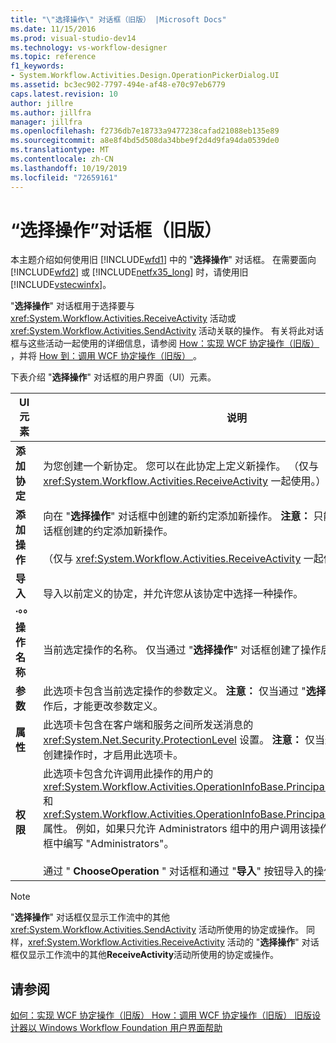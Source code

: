 ```yaml
---
title: "\"选择操作\" 对话框（旧版） |Microsoft Docs"
ms.date: 11/15/2016
ms.prod: visual-studio-dev14
ms.technology: vs-workflow-designer
ms.topic: reference
f1_keywords:
- System.Workflow.Activities.Design.OperationPickerDialog.UI
ms.assetid: bc3ec902-7797-494e-af48-e70c97eb6779
caps.latest.revision: 10
author: jillre
ms.author: jillfra
manager: jillfra
ms.openlocfilehash: f2736db7e18733a9477238cafad21088eb135e89
ms.sourcegitcommit: a8e8f4bd5d508da34bbe9f2d4d9fa94da0539de0
ms.translationtype: MT
ms.contentlocale: zh-CN
ms.lasthandoff: 10/19/2019
ms.locfileid: "72659161"
---
```

# <a name="choose-operation-dialog-box-legacy"></a>“选择操作”对话框（旧版）
本主题介绍如何使用旧 [!INCLUDE[wfd1](../includes/wfd1-md.md)] 中的 "**选择操作**" 对话框。 在需要面向 [!INCLUDE[wfd2](../includes/wfd2-md.md)] 或 [!INCLUDE[netfx35_long](../includes/netfx35-long-md.md)] 时，请使用旧 [!INCLUDE[vstecwinfx](../includes/vstecwinfx-md.md)]。

 "**选择操作**" 对话框用于选择要与 <xref:System.Workflow.Activities.ReceiveActivity> 活动或 <xref:System.Workflow.Activities.SendActivity> 活动关联的操作。 有关将此对话框与这些活动一起使用的详细信息，请参阅 [How：实现 WCF 协定操作（旧版） ](../workflow-designer/how-to-implement-a-windows-communication-foundation-contract-operation-legacy.md)，并将 [How 到：调用 WCF 协定操作（旧版） ](../workflow-designer/how-to-invoke-a-windows-communication-foundation-contract-operation-legacy.md)。

 下表介绍 "**选择操作**" 对话框的用户界面（UI）元素。

|UI 元素|说明|
|----------------|-----------------|
|**添加协定**|为您创建一个新协定。 您可以在此协定上定义新操作。 （仅与 <xref:System.Workflow.Activities.ReceiveActivity> 一起使用。）|
|**添加操作**|向在 "**选择操作**" 对话框中创建的新约定添加新操作。 **注意：** 只能向通过 "**选择操作**" 对话框创建的约定添加新操作。 <br /><br /> （仅与 <xref:System.Workflow.Activities.ReceiveActivity> 一起使用。）|
|**导入 .。。**|导入以前定义的协定，并允许您从该协定中选择一种操作。|
|**操作名称**|当前选定操作的名称。 仅当通过 "**选择操作**" 对话框创建了操作后，此文本框才可用。|
|**参数**|此选项卡包含当前选定操作的参数定义。 **注意：** 仅当通过 "**选择操作**" 对话框创建了操作后，才能更改参数定义。|
|**属性**|此选项卡包含在客户端和服务之间所发送消息的 <xref:System.Net.Security.ProtectionLevel> 设置。 **注意：** 仅当通过 "**选择操作**" 对话框创建操作时，才启用此选项卡。|
|**权限**|此选项卡包含允许调用此操作的用户的 <xref:System.Workflow.Activities.OperationInfoBase.PrincipalPermissionName%2A> 和 <xref:System.Workflow.Activities.OperationInfoBase.PrincipalPermissionRole%2A> 属性。 例如，如果只允许 Administrators 组中的用户调用该操作，则会在 "**角色**" 文本框中编写 "Administrators"。<br /><br /> 通过 " **ChooseOperation** " 对话框和通过 "**导入**" 按钮导入的操作，启用此选项卡。|

> [!NOTE]
> "**选择操作**" 对话框仅显示工作流中的其他 <xref:System.Workflow.Activities.SendActivity> 活动所使用的协定或操作。 同样，<xref:System.Workflow.Activities.ReceiveActivity> 活动的 "**选择操作**" 对话框仅显示工作流中的其他**ReceiveActivity**活动所使用的协定或操作。

## <a name="see-also"></a>请参阅
 [如何：实现 WCF 协定操作（旧版） ](../workflow-designer/how-to-implement-a-windows-communication-foundation-contract-operation-legacy.md) [How：调用 WCF 协定操作（旧版） ](../workflow-designer/how-to-invoke-a-windows-communication-foundation-contract-operation-legacy.md)[旧版设计器以 Windows Workflow Foundation 用户界面帮助](../workflow-designer/legacy-designer-for-windows-workflow-foundation-ui-help.md)